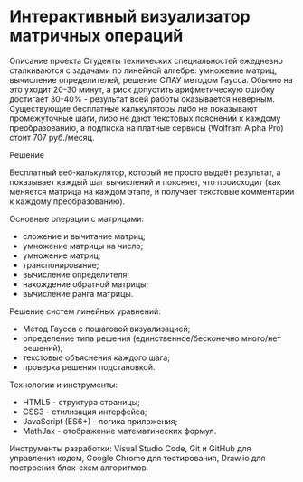 # Интерактивный визуализатор матричных операций
Описание проекта
Студенты технических специальностей ежедневно сталкиваются с задачами по линейной алгебре: умножение матриц, вычисление определителей, решение СЛАУ методом Гаусса. Обычно на это уходит 20-30 минут, а риск допустить арифметическую ошибку достигает 30-40% - результат всей работы оказывается неверным. Существующие бесплатные калькуляторы либо не показывают промежуточные шаги, либо не дают текстовых пояснений к каждому преобразованию, а подписка на платные сервисы (Wolfram Alpha Pro) стоит 707 руб./месяц.

Решение

Бесплатный веб-калькулятор, который не просто выдаёт результат, а показывает каждый шаг вычислений и поясняет, что происходит (как меняется матрица на каждом этапе, и получает текстовые комментарии к каждому преобразованию).

Основные операции с матрицами:

- сложение и вычитание матриц;
- умножение матрицы на число;
- умножение матриц;
- транспонирование;
- вычисление определителя;
- нахождение обратной матрицы;
- вычисление ранга матрицы.

Решение систем линейных уравнений:

- Метод Гаусса с пошаговой визуализацией;
- определение типа решения (единственное/бесконечно много/нет решений);
- текстовые объяснения каждого шага;
- проверка решения подстановкой.

Технологии и инструменты:

- HTML5 - структура страницы;
- CSS3 - стилизация интерфейса;
- JavaScript (ES6+) - логика приложения;
- MathJax - отображение математических формул.

Инструменты разработки: Visual Studio Code, Git и GitHub для управления кодом, Google Chrome для тестирования, Draw.io для построения блок-схем алгоритмов.
